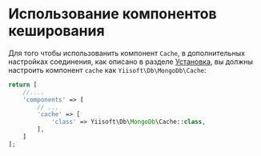 Использование компонентов кеширования
=========================

Для того чтобы использованить компонент `Cache`, в дополнительных настройках соединения, как описано в разделе  [Установка](installation.md),
вы должны настроить компонент `cache` как `Yiisoft\Db\MongoDb\Cache`:

```php
return [
    //....
    'components' => [
        // ...
        'cache' => [
            'class' => Yiisoft\Db\MongoDb\Cache::class,
        ],
    ]
];
```
